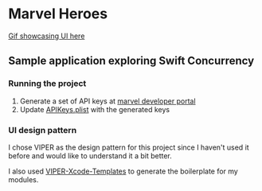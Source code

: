 # Marvel Heroes

[Gif showcasing UI here](/External/Readme.md)

## Sample application exploring Swift Concurrency

### Running the project

1. Generate a set of API keys at [marvel developer portal](https://developer.marvel.com)
2. Update [APIKeys.plist](/AsyncAwaitMarvelHeroes/Resources/APIKeys.plist) with the generated keys  

### UI design pattern

I chose VIPER as the design pattern for this project since I haven't used it before and would like to understand it a bit better.
 
I also used [VIPER-Xcode-Templates](https://github.com/infinum/iOS-VIPER-Xcode-Templates) to generate the boilerplate for my modules.


